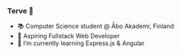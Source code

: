 ### Terve 👋
- 📚 Computer Science student @ Åbo Akademi, Finland
- 🔭 Aspiring Fullstack Web Developer
- 🌱 I’m currently learning Express.js & Angular
<!--
**miikisalminen/miikisalminen** is a ✨ _special_ ✨ repository because its `README.md` (this file) appears on your GitHub profile.

Here are some ideas to get you started:

- 🔭 I’m currently working on ...
- 🌱 I’m currently learning ...
- 👯 I’m looking to collaborate on ...
- 🤔 I’m looking for help with ...
- 💬 Ask me about ...
- 📫 How to reach me: ...
- ⚡ Fun fact: ...
-->
